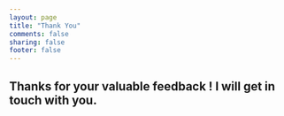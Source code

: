 ```yaml
---
layout: page
title: "Thank You"
comments: false
sharing: false
footer: false
---
```

## Thanks for your valuable feedback ! I will get in touch with you.
